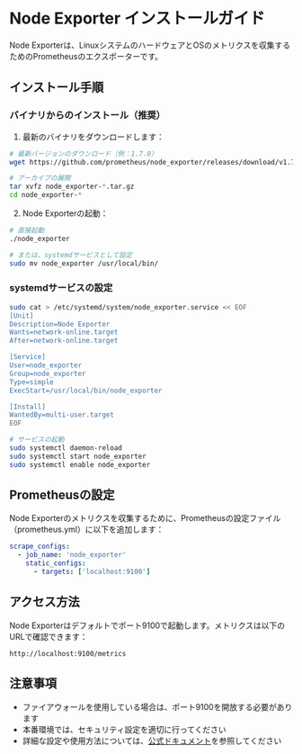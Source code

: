 # Node Exporter インストールガイド

Node Exporterは、LinuxシステムのハードウェアとOSのメトリクスを収集するためのPrometheusのエクスポーターです。

## インストール手順

### バイナリからのインストール（推奨）

1. 最新のバイナリをダウンロードします：

```bash
# 最新バージョンのダウンロード（例：1.7.0）
wget https://github.com/prometheus/node_exporter/releases/download/v1.7.0/node_exporter-1.7.0.linux-amd64.tar.gz

# アーカイブの展開
tar xvfz node_exporter-*.tar.gz
cd node_exporter-*
```

2. Node Exporterの起動：

```bash
# 直接起動
./node_exporter

# または、systemdサービスとして設定
sudo mv node_exporter /usr/local/bin/
```

### systemdサービスの設定

```bash
sudo cat > /etc/systemd/system/node_exporter.service << EOF
[Unit]
Description=Node Exporter
Wants=network-online.target
After=network-online.target

[Service]
User=node_exporter
Group=node_exporter
Type=simple
ExecStart=/usr/local/bin/node_exporter

[Install]
WantedBy=multi-user.target
EOF

# サービスの起動
sudo systemctl daemon-reload
sudo systemctl start node_exporter
sudo systemctl enable node_exporter
```

## Prometheusの設定

Node Exporterのメトリクスを収集するために、Prometheusの設定ファイル（prometheus.yml）に以下を追加します：

```yaml
scrape_configs:
  - job_name: 'node_exporter'
    static_configs:
      - targets: ['localhost:9100']
```

## アクセス方法

Node Exporterはデフォルトでポート9100で起動します。メトリクスは以下のURLで確認できます：

```
http://localhost:9100/metrics
```

## 注意事項

- ファイアウォールを使用している場合は、ポート9100を開放する必要があります
- 本番環境では、セキュリティ設定を適切に行ってください
- 詳細な設定や使用方法については、[公式ドキュメント](https://prometheus.io/docs/guides/node-exporter/)を参照してください 
